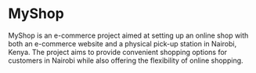 # MyShop
MyShop is an e-commerce project aimed at setting up an online shop with both an e-commerce website and a physical pick-up station in Nairobi, Kenya. The project aims to provide convenient shopping options for customers in Nairobi while also offering the flexibility of online shopping.
